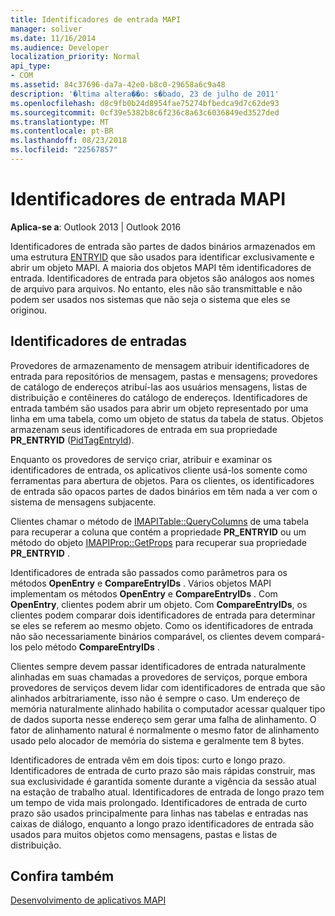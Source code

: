 ```yaml
---
title: Identificadores de entrada MAPI
manager: soliver
ms.date: 11/16/2014
ms.audience: Developer
localization_priority: Normal
api_type:
- COM
ms.assetid: 84c37696-da7a-42e0-b8c0-29658a6c9a48
description: '�ltima altera��o: s�bado, 23 de julho de 2011'
ms.openlocfilehash: d8c9fb0b24d8954fae75274bfbedca9d7c62de93
ms.sourcegitcommit: 0cf39e5382b8c6f236c8a63c6036849ed3527ded
ms.translationtype: MT
ms.contentlocale: pt-BR
ms.lasthandoff: 08/23/2018
ms.locfileid: "22567857"
---
```

# <a name="mapi-entry-identifiers"></a>Identificadores de entrada MAPI

  
  
**Aplica-se a**: Outlook 2013 | Outlook 2016 
  
Identificadores de entrada são partes de dados binários armazenados em uma estrutura [ENTRYID](entryid.md) que são usados para identificar exclusivamente e abrir um objeto MAPI. A maioria dos objetos MAPI têm identificadores de entrada. Identificadores de entrada para objetos são análogos aos nomes de arquivo para arquivos. No entanto, eles não são transmittable e não podem ser usados nos sistemas que não seja o sistema que eles se originou. 
  
## <a name="entry-identifiers"></a>Identificadores de entradas

Provedores de armazenamento de mensagem atribuir identificadores de entrada para repositórios de mensagem, pastas e mensagens; provedores de catálogo de endereços atribuí-las aos usuários mensagens, listas de distribuição e contêineres do catálogo de endereços. Identificadores de entrada também são usados para abrir um objeto representado por uma linha em uma tabela, como um objeto de status da tabela de status. Objetos armazenam seus identificadores de entrada em sua propriedade **PR_ENTRYID** ([PidTagEntryId](pidtagentryid-canonical-property.md)). 
  
Enquanto os provedores de serviço criar, atribuir e examinar os identificadores de entrada, os aplicativos cliente usá-los somente como ferramentas para abertura de objetos. Para os clientes, os identificadores de entrada são opacos partes de dados binários em têm nada a ver com o sistema de mensagens subjacente. 
  
Clientes chamar o método de [IMAPITable::QueryColumns](imapitable-querycolumns.md) de uma tabela para recuperar a coluna que contém a propriedade **PR_ENTRYID** ou um método do objeto [IMAPIProp::GetProps](imapiprop-getprops.md) para recuperar sua propriedade **PR_ENTRYID** . 
  
Identificadores de entrada são passados como parâmetros para os métodos **OpenEntry** e **CompareEntryIDs** . Vários objetos MAPI implementam os métodos **OpenEntry** e **CompareEntryIDs** . Com **OpenEntry**, clientes podem abrir um objeto. Com **CompareEntryIDs**, os clientes podem comparar dois identificadores de entrada para determinar se eles se referem ao mesmo objeto. Como os identificadores de entrada não são necessariamente binários comparável, os clientes devem compará-los pelo método **CompareEntryIDs** . 
  
Clientes sempre devem passar identificadores de entrada naturalmente alinhadas em suas chamadas a provedores de serviços, porque embora provedores de serviços devem lidar com identificadores de entrada que são alinhados arbitrariamente, isso não é sempre o caso. Um endereço de memória naturalmente alinhado habilita o computador acessar qualquer tipo de dados suporta nesse endereço sem gerar uma falha de alinhamento. O fator de alinhamento natural é normalmente o mesmo fator de alinhamento usado pelo alocador de memória do sistema e geralmente tem 8 bytes.
  
Identificadores de entrada vêm em dois tipos: curto e longo prazo. Identificadores de entrada de curto prazo são mais rápidas construir, mas sua exclusividade é garantida somente durante a vigência da sessão atual na estação de trabalho atual. Identificadores de entrada de longo prazo tem um tempo de vida mais prolongado. Identificadores de entrada de curto prazo são usados principalmente para linhas nas tabelas e entradas nas caixas de diálogo, enquanto a longo prazo identificadores de entrada são usados para muitos objetos como mensagens, pastas e listas de distribuição.
  
## <a name="see-also"></a>Confira também



[Desenvolvimento de aplicativos MAPI](mapi-application-development.md)

